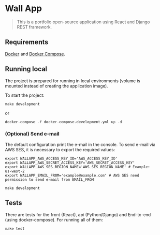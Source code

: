 # Wall App

> This is a portfolio open-source application using React and Django REST framework.

## Requirements

[Docker](https://docs.docker.com/install/) and [Docker Compose](https://docs.docker.com/compose/install/).

## Running local

The project is prepared for running in local environments (volume is mounted instead of creating the application image).

To start the project:

```shell
make development
```

or

```shell
docker-compose -f docker-compose.development.yml up -d
```

### (Optional) Send e-mail

The default configuration print the e-mail in the console. To send e-mail via AWS SES, it is necessary to export the required values:

```shell
export WALLAPP_AWS_ACCESS_KEY_ID='AWS_ACCESS_KEY_ID'
export WALLAPP_AWS_SECRET_ACCESS_KEY='AWS_SECRET_ACCESS_KEY'
export WALLAPP_AWS_SES_REGION_NAME='AWS_SES_REGION_NAME' # Example: us-west-2
export WALLAPP_EMAIL_FROM='example@example.com' # AWS SES need permission to send e-mail from EMAIL_FROM

make development
```

## Tests

There are tests for the front (React), api (Python/Django) and End-to-end (using docker-compose). For running all of them:

```shell
make test
```
